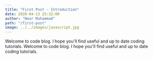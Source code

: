 ```yaml
---
title: "First Post - Introduction"
date: 2020-04-13 15:32:00
author: "Noor Muhammad"
path: "/first-post"
image: ../../images/javascript.jpg
---
```


Welcome to code blog. I hope you'll find useful and up to date coding tutorials. Welcome to code blog. I hope you'll find useful and up to date coding tutorials.
